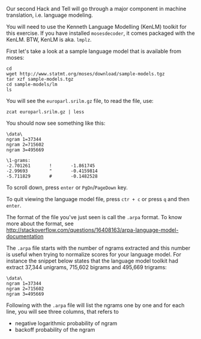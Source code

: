 Our second Hack and Tell will go through a major component in machine translation, i.e. language modeling.

You will need to use the Kenneth Language Modelling (KenLM) toolkit for this exercise. If you have installed `mosesdecoder`, it comes packaged with the KenLM. BTW, KenLM is aka. `lmplz`.

First let's take a look at a sample language model that is available from moses:

```
cd
wget http://www.statmt.org/moses/download/sample-models.tgz
tar xzf sample-models.tgz
cd sample-models/lm
ls
```

You will see the `europarl.srilm.gz` file, to read the file, use:

```
zcat europarl.srilm.gz | less
```

You should now see something like this:

```
\data\
ngram 1=37344
ngram 2=715602
ngram 3=495669

\1-grams:
-2.701261       !       -1.861745
-2.99693        "       -0.4159814
-5.711829       #       -0.1482528
```

To scroll down, press `enter` or `PgDn`/`PageDown` key.

To quit viewing the language model file, press `ctr + c` or press `q` and then `enter`.

The format of the file you've just seen is call the `.arpa` format. To know more about the format, see http://stackoverflow.com/questions/16408163/arpa-language-model-documentation

The `.arpa` file starts with the number of ngrams extracted and this number is useful when trying to normalize scores for your language model. For instance the snippet below states that the language model toolkit had extract 37,344 unigrams, 715,602 bigrams and 495,669 trigrams:

```
\data\
ngram 1=37344
ngram 2=715602
ngram 3=495669
```

Following with the `.arpa` file will list the ngrams one by one and for each line, you will see three columns, that refers to 

 - negative logarithmic probability of ngram
 - backoff probability of the ngram
 
